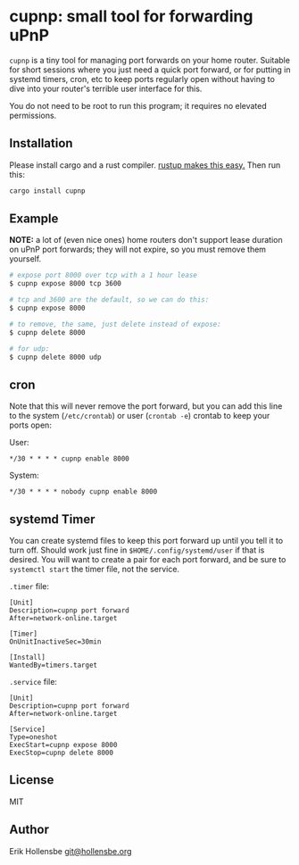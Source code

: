 # cupnp: small tool for forwarding uPnP

`cupnp` is a tiny tool for managing port forwards on your home router. Suitable for short sessions where you just need a quick port forward, or for putting in systemd timers, cron, etc to keep ports regularly open without having to dive into your router's terrible user interface for this.

You do not need to be root to run this program; it requires no elevated permissions.

## Installation

Please install cargo and a rust compiler. [rustup makes this easy.](https://rustup.rs) Then run this:

```bash
cargo install cupnp
```

## Example

**NOTE:** a lot of (even nice ones) home routers don't support lease duration on uPnP port forwards; they will not expire, so you must remove them yourself.

```bash
# expose port 8000 over tcp with a 1 hour lease
$ cupnp expose 8000 tcp 3600

# tcp and 3600 are the default, so we can do this:
$ cupnp expose 8000

# to remove, the same, just delete instead of expose:
$ cupnp delete 8000

# for udp:
$ cupnp delete 8000 udp
```

## cron

Note that this will never remove the port forward, but you can add this line to the system (`/etc/crontab`) or user (`crontab -e`) crontab to keep your ports open:

User:

```cron
*/30 * * * * cupnp enable 8000
```

System:

```cron
*/30 * * * * nobody cupnp enable 8000
```

## systemd Timer

You can create systemd files to keep this port forward up until you tell it to turn off. Should work just fine in `$HOME/.config/systemd/user` if that is desired. You will want to create a pair for each port forward, and be sure to `systemctl start` the timer file, not the service.

`.timer` file:

```systemd
[Unit]
Description=cupnp port forward
After=network-online.target

[Timer]
OnUnitInactiveSec=30min

[Install]
WantedBy=timers.target
```

`.service` file:

```systemd
[Unit]
Description=cupnp port forward
After=network-online.target

[Service]
Type=oneshot
ExecStart=cupnp expose 8000
ExecStop=cupnp delete 8000
```

## License

MIT

## Author

Erik Hollensbe <git@hollensbe.org>
